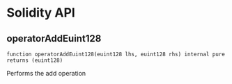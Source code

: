 # Solidity API

## operatorAddEuint128

```solidity
function operatorAddEuint128(euint128 lhs, euint128 rhs) internal pure returns (euint128)
```

Performs the add operation

